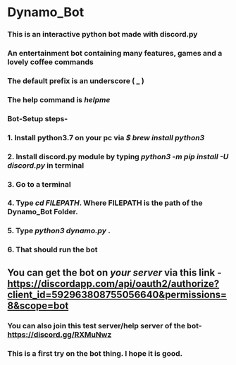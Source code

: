 # Dynamo_Bot
### This is an interactive python bot made with discord.py
### An entertainment bot containing many features, games and a lovely coffee commands
### The default prefix is an underscore ( _ )
### The help command is _helpme_
### Bot-Setup steps-
### 1. Install python3.7 on your pc via  _$ brew install python3_
### 2. Install discord.py module by typing  _python3 -m pip install -U discord.py_ in terminal
### 3. Go to a terminal
### 4. Type _cd FILEPATH_. Where FILEPATH is the path of the Dynamo_Bot Folder.
### 5. Type _python3 dynamo.py_ .
### 6. That should run the bot
## You can get the bot on _your server_ via this link - https://discordapp.com/api/oauth2/authorize?client_id=592963808755056640&permissions=8&scope=bot
### You can also join this test server/help server of the bot- https://discord.gg/RXMuNwz
### This is a first try on the bot thing. I hope it is good.
